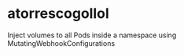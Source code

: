 # atorrescogollol
Inject volumes to all Pods inside a namespace using MutatingWebhookConfigurations
